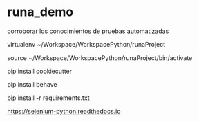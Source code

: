 # runa_demo

corroborar los conocimientos de pruebas automatizadas

virtualenv ~/Workspace/WorkspacePython/runaProject

source ~/Workspace/WorkspacePython/runaProject/bin/activate

pip install cookiecutter

pip install behave

pip install -r requirements.txt


https://selenium-python.readthedocs.io